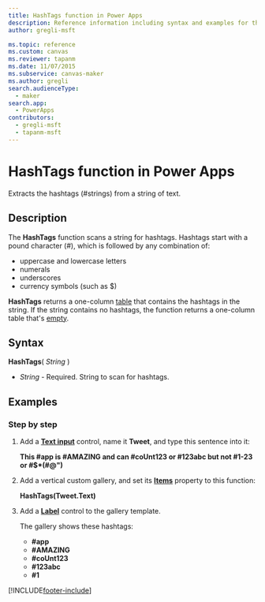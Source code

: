```yaml
---
title: HashTags function in Power Apps
description: Reference information including syntax and examples for the HashTags function in Power Apps.
author: gregli-msft

ms.topic: reference
ms.custom: canvas
ms.reviewer: tapanm
ms.date: 11/07/2015
ms.subservice: canvas-maker
ms.author: gregli
search.audienceType: 
  - maker
search.app: 
  - PowerApps
contributors:
  - gregli-msft
  - tapanm-msft
---
```

# HashTags function in Power Apps
Extracts the hashtags (#strings) from a string of text.

## Description
The **HashTags** function scans a string for hashtags. Hashtags start with a pound character (#), which is followed by any combination of:

* uppercase and lowercase letters
* numerals
* underscores
* currency symbols (such as $)

**HashTags** returns a one-column [table](../working-with-tables.md) that contains the hashtags in the string.  If the string contains no hashtags, the function returns a one-column table that's [empty](function-isblank-isempty.md).

## Syntax
**HashTags**( *String* )

* *String* - Required.  String to scan for hashtags.

## Examples
### Step by step
1. Add a **[Text input](../controls/control-text-input.md)** control, name it **Tweet**, and type this sentence into it:
   
    **This #app is #AMAZING and can #coUnt123 or #123abc but not #1-23 or #$\*(#\@")**
2. Add a vertical custom gallery, and set its **[Items](../controls/properties-core.md)** property to this function:
   
    **HashTags(Tweet.Text)**
3. Add a **[Label](../controls/control-text-box.md)** control to the gallery template.
   
    The gallery shows these hashtags:
   
   * **\#app**
   * **\#AMAZING**
   * **\#coUnt123**
   * **\#123abc**
   * **\#1**



[!INCLUDE[footer-include](../../includes/footer-banner.md)]